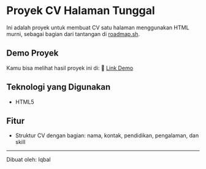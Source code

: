 # Proyek CV Halaman Tunggal

Ini adalah proyek untuk membuat CV satu halaman menggunakan HTML murni, sebagai bagian dari tantangan di [roadmap.sh](https://roadmap.sh/projects/single-page-cv).

## Demo Proyek

Kamu bisa melihat hasil proyek ini di:
🔗 [Link Demo](https://IqbalNovr.github.io/project-1)

## Teknologi yang Digunakan
- HTML5

## Fitur
- Struktur CV dengan bagian: nama, kontak, pendidikan, pengalaman, dan skill

---

Dibuat oleh: Iqbal
